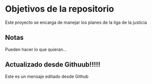 # Objetivos de la repositorio

Este proyecto se encarga de manejar los planes de la liga de la justicia


## Notas
Pueden hacer lo que quieran...

## Actualizado desde Githuub!!!!!
Este es un mensaje editado desde Github
